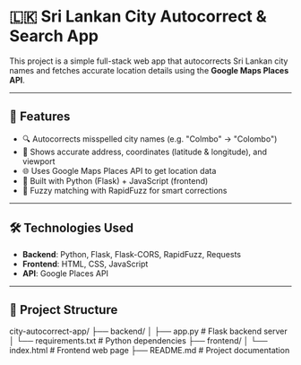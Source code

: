 # 🇱🇰 Sri Lankan City Autocorrect & Search App

This project is a simple full-stack web app that autocorrects Sri Lankan city names and fetches accurate location details using the **Google Maps Places API**.

---

## 🚀 Features

- 🔍 Autocorrects misspelled city names (e.g. "Colmbo" → "Colombo")
- 📍 Shows accurate address, coordinates (latitude & longitude), and viewport
- 🌐 Uses Google Maps Places API to get location data
- 🔄 Built with Python (Flask) + JavaScript (frontend)
- 🧠 Fuzzy matching with RapidFuzz for smart corrections

---

## 🛠️ Technologies Used

- **Backend**: Python, Flask, Flask-CORS, RapidFuzz, Requests
- **Frontend**: HTML, CSS, JavaScript
- **API**: Google Places API

---

## 📁 Project Structure

city-autocorrect-app/
├── backend/
│ ├── app.py # Flask backend server
│ └── requirements.txt # Python dependencies
├── frontend/
│ └── index.html # Frontend web page
├── README.md # Project documentation



